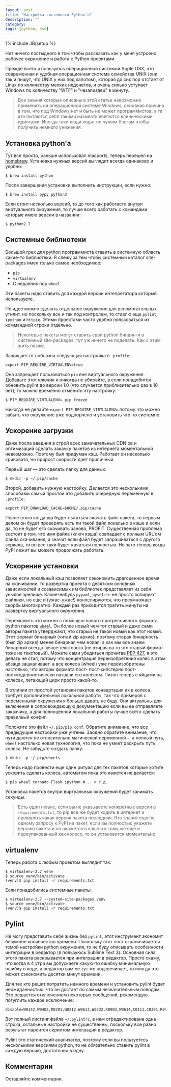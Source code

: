 ```yaml
---
layout: post
title: "Настройка системного Python'а"
description: ""
category: 
tags: [python, osx]
---
```

{% include JB/setup %}

Нет ничего постыдного в том чтобы рассказать как у меня устроено рабочее окружение и работа с Python проектами. 

Прежде всего я пользуюсь операционной системой Apple OSX, это современная и удобная операционная система семейства UNIX (они так и пишут, что UNIX у них под капотом), которая до сих пор отстает от Linux по количеству мелких недочетов, и очень сильно уступает Windows по количеству "WTF" и "чезапиздец" в минуту. 

> Все знания которые описаны в этой статье невозможно применить на операционной системе Windows, основная причина в том, что под Windows нет и быть не может программистов, а те кто пытаются себя такими называть являются клиническими идиотами. Иногда таки люди ходят по чужим блогам чтобы получить немного унижения.

## Установка python'а

Тут все просто, раньше использовал macports, теперь перешел на [homebrew](http://brew.sh/). Установка нужных версий выглядит всегда одинаково и удобно:

    $ brew install python

После завершения установки выполнить инструкции, если нужно:

    $ brew install pypy python3

Если стоит несколько версий, то до того как работаете внутри виртуального окружения, то лучше всего работать с командами которые имею версии в названии:

    $ python2.7

## Системные библиотеки

Большой грех для python программиста ставить в системную область какие-то библиотеки. Я слежу за тем чтобы системный каталог site-packages имел только самое необходимое:

- `pip`
- `virtualenv` 
- С недавних пор `wheel`

Эти пакеты надо ставить для каждой версии интепретатора который используете.

По идее можно сделать отдельное окружение для вспомогательных утилит, но поскольку все и так под контролем, то ставлю еще `pylint`, `ipython` и `httpie`. Этими проектами часто удобно пользоваться из коммандной строки отдельно. 

> Некоторые пакеты могут ставить свои python биндинги в системный site-packages, тут уж ничего не поделать. Как с этим жить позже. 

Защищает от соблазна следующая настройка в `.profile`:

    export PIP_REQUIRE_VIRTUALENV=true

Она запрещает пользоваться `pip` вне виртуального окружения. Добавьте этот ключик и никогда не убирайте, а если понадобится обновить pylint до версии 1.0 (что случается приблизительно раз в 10 лет), то можно временно отменить эту настройку:

    $ PIP_REQUIRE_VIRTUALENV= pip freeze

Никогда не делайте `export PIP_REQUIRE_VIRTUALENV=` потому что можно забыть что окружение уже подпорчено и установить что-то системно.

## Ускорение загрузки

Даже после введния в строй всех замечательных CDN'ов и оптимизаций сделать закачку пакетов из интернета моментальной невозможно. Поэтому был придуман кэш. Работает он несколько кривовато, но прирост скорости дает приличный. 

Первый шаг — это сделать папку для данных:

    $ mkdir -p ~/.pip/cache

Второй, добавить нужную настройку. Делается это несколькими способами самый простой это добавить очередную переменную в `.profile`:

    export PIP_DOWNLOAD_CACHE=$HOME/.pip/cache

После этого когда pip будет пытаться скачать файл пакета, то первым делом он будет проверять есть ли такой файл локально в кэше и если да, то не будет его скачивать заново, PROFIT. Существенная проблема состоит в том, что имя файла (ключ кэша) совпадает с полным URL'ом файла скачивания, а значит если файл будет запрашиваться с другого зеркала, то он все таки будет качаться полностью. Но зато теперь когда PyPI лежит вы можете продолжать работать.

## Ускорение установки

Даже если локальный кэш позволяет сэкономить драгоценное время на скачивании, то развертка проекта с десятком основных зависимостей и созависимых им библиотек представляет из себя унылое зрелище. Какие-нибудь `pyyaml`, `pysqlite` не просто копируют файлики, но еще и (ужас-ужас!) конпелируются, что преумножает скорбь многократно. Каждый раз приходится тратить минуты на развертку виртуального окружения. 

Переможить это можно с помощью нового прогрессивного формата python пакетов [`wheel`](https://pypi.python.org/pypi/wheel/). Он более новый чем тот старый и даже сами авторы пакета утверджают, что старый не такой новый как этот новый. Этот формат бинарный (читай zip архив), поэтому старая бинарность (был zip архив) менее бинарная чем новая, а как мы все знаем бинарный всегда лучше текстового (не взирая на то что старый формат тоже не текстовый). Можете сами убедиться прочитав [PEP 427](http://www.python.org/dev/peps/pep-0427/), я это делать не стал, потому что концентрация переизобретения колес в этом абзаце зашкаливает, а все колеса (wheel) уже переизобретены настолько, что авторы формата пост- пост-хипстерно пост-постмодернистически назвали его колесом. Питон теперь с яйцами на колесах, летающий цирк просто какой-то.

В отличии от простой установки пакетов конвертация их в колеса требует дополнительной локальной работы, так что примеров с переменными окружения я больше давать не буду. Они актуальны для включения в сопровождающую документацию если вы ее отправляете заказчику, а для полноценной локальной работы лучше всего сделать правильый конфиг. 

<script src="https://gist.github.com/xen/6334745.js"></script>

Положите это файл `~/.pip/pip.conf`. Обратите внимание, что все предыдущие настройки уже учтены. Заодно обратите внимание, что пути даются не относительно магической переменной `~`, а полный путь, `wheel` настолько новая технология, что пока не умеет раскрыть путь колеса. Не забудьте создать папку:

    $ mkdir -p ~/.pip/wheels

Теперь надо провести еще один ритуал для тех пакетов которые хотите ускорить сделать колеса, автоматом пока это кажется не делается:

    $ pip wheel tornado Flask ipython #... и т.д.

Установка пакетов внутри виртуальных окружений будет занимать секунды. 

> Есть один нюанс, если вы не указываете конкретные версии в `requirements.txt`, то pip все же будет ходить в интернет и проверять какая версия пакета последняя. Это значит еще по одному запросу к PyPI на пакет, если вы полностью укажете версию пакета и он окажется в кэше и к тому же еще и переупакованный как колесо, то он установится моментально.

## virtualenv

Теперь работа с любым проектом выглядит так:

    $ virtualenv-2.7 venv
    $ source venv/bin/activate
    (venv)$ pip install -r requirements.txt

Если понадобились системные пакеты:

    $ virtualenv-2.7 --system-site-packages venv
    $ source venv/bin/activate
    (venv)$ pip install -r requirements.txt


## Pylint

Не могу представить себе жизнь без `pylint`, этот инструмент экономит безумное колиечество времени. Поскольку этот пост ограничивается темой настройки python окружения, то не буду описывать особенности интеграции в редактор (я пользуюсь Sublime Text 3). Основная сила этого пакета раскрывается при интеграции в редактор. Просто скажу, что когда в 4 утра вы допускаете какую-то ошибку минимальную ошибку в коде, а редактор вам ее тут же подсвечивает, то иногда это может сэкономить десятки минут времени. 

Для тех кто решит потратить немного времени и установить pylint будет неожиданностью, что он достает по самым незначительным поводам. Это решается отключением некоторых сообщений, рекомендую погуглить каждое исключение:

    disable=W0142,W0403,R0201,W0212,W0613,W0232,R0903,W0614,C0111,C0301,R0913,C0103,F0401,W0402,R0914,I0011

Вот полный листинг файла `~/.pylintrc`, в нем отредактирована одна строка, остальные настройки не существенны, поскольку все равно результат парсится скриптом интеграции в редактор.

<script src="https://gist.github.com/xen/6334976.js"></script>

Pylint это статический анализатор, поэтому если вы пользуетесь несколькими версиями python, то не обязательно ставить pylint в каждую версию, достаточно в одну.


## Комментарии

Оставляйте комментарии.




